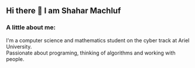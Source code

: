 ## Hi there 👋 I am Shahar Machluf

### A little about me:
I'm a computer science and mathematics student on the cyber track at Ariel University.  
Passionate about programing, thinking of algorithms and working with people.
